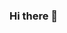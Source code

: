 ### Hi there 👋

<!--
**PatrickDonnelly/PatrickDonnelly** is a ✨ _special_ ✨ repository because its `README.md` (this file) appears on your GitHub profile.

[Website](https://patrickdonnelly.github.io/) . [LinkedIn](www.linkedin.com/in/patrickdonnellygames) 


Here are some ideas to get you started:

- 🔭 I’m currently working on ...
- 🌱 I’m currently learning ...
- 👯 I’m looking to collaborate on ...
- 🤔 I’m looking for help with ...
- 💬 Ask me about ...
- 📫 How to reach me: ...
- 😄 Pronouns: ...
- ⚡ Fun fact: ...
-->
